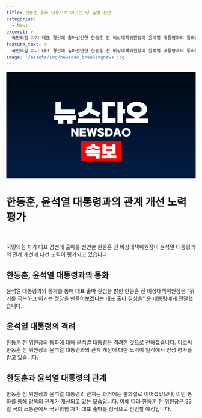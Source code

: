 ```yaml
---
title: 한동훈 통화 내용으로 이기는 당 출범 선언
categories:
  - News
excerpt: >
  국민의힘 차기 대표 경선에 출마선언한 한동훈 전 비상대책위원장이 윤석열 대통령과의 통화를 통해 대표 출마 결심을 밝혀 관계 개선 움직임을 보였다. 한동훈 전 위원장과 윤 대통령 간의 불화설과 이를 둘러싼 갈등이 지속됐으나, 이번 통화를 통해 평가가 긍정적으로 변화했다. 한동훈 전 위원장은 23일 국회 소통관에서 공식적으로 대표 출마를 선언할 예정이다. 클릭하고 싶은 정보가 전달되었는가?
feature_text: >
  국민의힘 차기 대표 경선에 출마선언한 한동훈 전 비상대책위원장이 윤석열 대통령과의 통화를 통해 대표 출마 결심을 밝혀 관계 개선 움직임을 보였다. 한동훈 전 위원장과 윤 대통령 간의 불화설과 이를 둘러싼 갈등이 지속됐으나, 이번 통화를 통해 평가가 긍정적으로 변화했다. 한동훈 전 위원장은 23일 국회 소통관에서 공식적으로 대표 출마를 선언할 예정이다. 클릭하고 싶은 정보가 전달되었는가?
image: '/assets/img/newsdao_breakingnews.jpg'
---
```


<p><img src="/assets/img/newsdao_breakingnews.jpg" alt="koreaapp 속보" /></p>

<h1>한동훈, 윤석열 대통령과의 관계 개선 노력 평가</h1>

<p data-ke-size="size16">&nbsp;</p>

<p>국민의힘 차기 대표 경선에 출마를 선언한 한동훈 전 비상대책위원장이 윤석열 대통령과의 관계 개선에 나선 노력이 평가되고 있습니다. </p>

<h2 data-ke-size="size26">한동훈, 윤석열 대통령과의 통화</h2>

<p>윤석열 대통령과의 통화를 통해 대표 출마 결심을 밝힌 한동훈 전 비상대책위원장은 "위기를 극복하고 이기는 정당을 만들어보겠다는 대표 출마 결심을" 윤 대통령에게 전달했습니다. </p>

<h2 data-ke-size="size26">윤석열 대통령의 격려</h2>

<p>한동훈 전 위원장의 통화에 대해 윤석열 대통령은 격려한 것으로 전해졌습니다. 이로써 한동훈 전 위원장의 윤석열 대통령과의 관계 개선에 대한 노력이 일각에서 양성 평가를 받고 있습니다.</p>

<h2 data-ke-size="size26">한동훈과 윤석열 대통령의 관계</h2>

<p>한동훈 전 위원장과 윤석열 대통령의 관계는 과거에는 불화설로 이어졌었으나, 이번 통화를 통해 양쪽의 관계가 개선되고 있는 모습입니다. 이에 따라 한동훈 전 위원장은 23일 국회 소통관에서 국민의힘 차기 대표 출마를 정식으로 선언할 예정입니다.</p>


